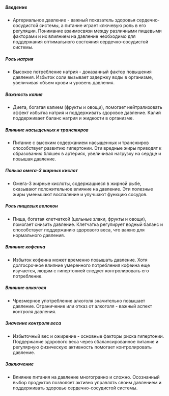 ##### Введение
* Артериальное давление - важный показатель здоровья сердечно-сосудистой системы, а питание играет ключевую роль в его регуляции. Понимание взаимосвязи между различными пищевыми факторами и их влиянием на давление необходимо для поддержания оптимального состояния сердечно-сосудистой системы.

##### Роль натрия
* Высокое потребление натрия - доказанный фактор повышения давления. Избыток соли вызывает задержку воды в организме, увеличивая объем крови и уровень давления.

##### Важность калия
* Диета, богатая калием (фрукты и овощи), помогает нейтрализовать эффект избытка натрия и поддерживать здоровое давление. Калий поддерживает баланс натрия и жидкости в организме.

##### Влияние насыщенных и трансжиров
* Питание с высоким содержанием насыщенных и трансжиров способствует развитию гипертонии. Эти вредные жиры приводят к образованию бляшек в артериях, увеличивая нагрузку на сердце и повышая давление.

##### Польза омега-3 жирных кислот
* Омега-3 жирные кислоты, содержащиеся в жирной рыбе, оказывают положительное влияние на давление. Эти полезные жиры уменьшают воспаление и улучшают функцию сосудов.

##### Роль пищевых волокон
* Пища, богатая клетчаткой (цельные злаки, фрукты и овощи), помогает снизить давление. Клетчатка регулирует водный баланс и способствует поддержанию здорового веса, что важно для нормального давления.

##### Влияние кофеина
* Избыток кофеина может временно повышать давление. Хотя долгосрочное влияние умеренного потребления кофеина еще изучается, людям с гипертонией следует контролировать его потребление.

##### Влияние алкоголя
* Чрезмерное употребление алкоголя значительно повышает давление. Ограничение или отказ от алкоголя - важный аспект контроля давления.

##### Значение контроля веса
* Избыточный вес и ожирение - основные факторы риска гипертонии. Поддержание здорового веса через сбалансированное питание и регулярную физическую активность помогает контролировать давление.

##### Заключение
* Влияние питания на давление многогранно и сложно. Осознанный выбор продуктов позволяет активно управлять своим давлением и поддерживать здоровье сердечно-сосудистой системы.